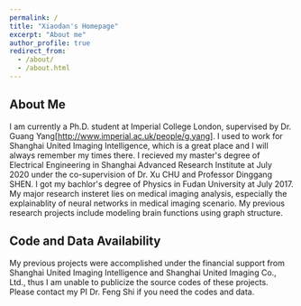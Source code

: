 ```yaml
---
permalink: /
title: "Xiaodan's Homepage"
excerpt: "About me"
author_profile: true
redirect_from: 
  - /about/
  - /about.html
---
```

About Me
------
I am currently a Ph.D. student at Imperial College London, supervised by Dr. Guang Yang[http://www.imperial.ac.uk/people/g.yang]. I used to work for Shanghai United Imaging Intelligence, which is a great place and I will always remember my times there. I recieved my master's degree of Electrical Engineering in Shanghai Advanced Research Institute at July 2020 under the co-supervision of Dr. Xu CHU and Professor Dinggang SHEN. I got my bachlor's degree of Physics in Fudan University at July 2017. My major research insteret lies on medical imaging analysis, especially the explainablity of neural networks in medical imaging scenario. My previous research projects include modeling brain functions using graph structure. 


Code and Data Availability
------
My previous projects were accomplished under the financial support from Shanghai United Imaging Intelligence and Shanghai United Imaging Co., Ltd., thus I am unable to publicize the source codes of these projects. Please contact my PI Dr. Feng Shi if you need the codes and data. 
